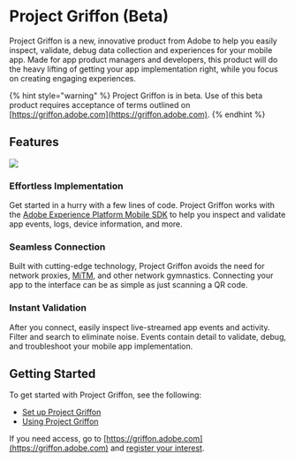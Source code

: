 # Project Griffon \(Beta\)

Project Griffon is a new, innovative product from Adobe to help you easily inspect, validate, debug data collection and experiences for your mobile app. Made for app product managers and developers, this product will do the heavy lifting of getting your app implementation right, while you focus on creating engaging experiences.

{% hint style="warning" %}
Project Griffon is in beta. Use of this beta product requires acceptance of terms outlined on [https://griffon.adobe.com](https://griffon.adobe.com).
{% endhint %}

## Features

![](../../.gitbook/assets/ezgif.com-video-to-gif.gif)

### Effortless Implementation

Get started in a hurry with a few lines of code. Project Griffon works with the [Adobe Experience Platform Mobile SDK](../../) to help you inspect and validate app events, logs, device information, and more.

### Seamless Connection

Built with cutting-edge technology, Project Griffon avoids the need for network proxies, [MiTM](https://en.wikipedia.org/wiki/Man-in-the-middle_attack), and other network gymnastics. Connecting your app to the interface can be as simple as just scanning a QR code.

### Instant Validation

After you connect, easily inspect live-streamed app events and activity. Filter and search to eliminate noise. Events contain detail to validate, debug, and troubleshoot your mobile app implementation.

## Getting Started

To get started with Project Griffon, see the following:

* [Set up Project Griffon](set-up-project-griffon.md)
* [Using Project Griffon](using-project-griffon.md)

If you need access, go to [https://griffon.adobe.com](https://griffon.adobe.com) and [register your interest](https://forms.office.com/Pages/ResponsePage.aspx?id=Wht7-jR7h0OUrtLBeN7O4UJN9zAhIEhJr3PBfyMf9wdUMjNHTjVCVUJXUDM0VUIzOUFWMk9RNlBLRC4u).

